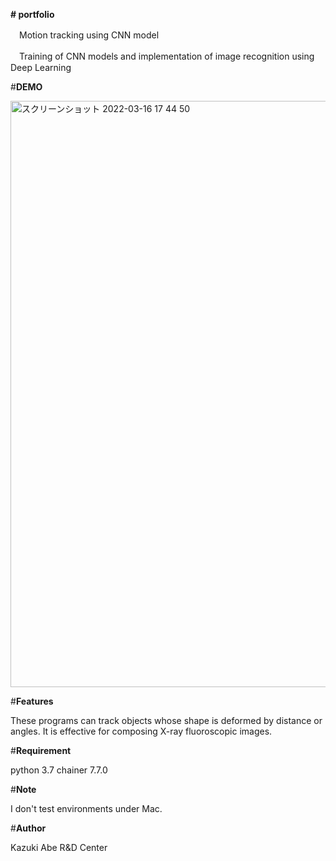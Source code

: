 **# portfolio**

　Motion tracking using CNN model
 
　Training of CNN models and implementation of image recognition using Deep Learning

#**DEMO**

<img width="938" alt="スクリーンショット 2022-03-16 17 44 50" src="https://user-images.githubusercontent.com/101300902/158709239-4580daa1-b9a1-456c-95a1-332b8eb35c4a.png">

#**Features**

These programs can track objects whose shape is deformed by distance or angles. It is effective for composing X-ray fluoroscopic images.

#**Requirement**

python 3.7
chainer 7.7.0

#**Note**

I don't test environments under Mac.

#**Author**

Kazuki Abe
R&D Center
